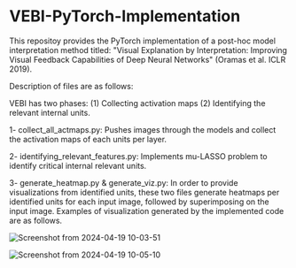 # VEBI-PyTorch-Implementation

This repositoy provides the PyTorch implementation of a post-hoc model interpretation method titled: "Visual Explanation by Interpretation: Improving Visual Feedback Capabilities of Deep Neural Networks" (Oramas et al. ICLR 2019).

Description of files are as follows:

VEBI has two phases: (1) Collecting activation maps (2) Identifying the relevant internal units.

1- collect_all_actmaps.py: Pushes images through the models and collect the activation maps of each units per layer.

2- identifying_relevant_features.py: Implements mu-LASSO problem to identify critical internal relevant units.

3- generate_heatmap.py & generate_viz.py: In order to provide visualizations from identified units, these two files generate heatmaps per identified units for each input image, followed by superimposing on the input image. Examples of visualization generated by the implemented code are as follows.


![Screenshot from 2024-04-19 10-03-51](https://github.com/hamedbehzadi/VEBI-PyTorch-Implementation/assets/45251957/55d6038a-8bac-472b-8bfc-678945c60b9a)


![Screenshot from 2024-04-19 10-05-10](https://github.com/hamedbehzadi/VEBI-PyTorch-Implementation/assets/45251957/722bcc5e-f33f-408a-b6ff-966872b5eec7)









